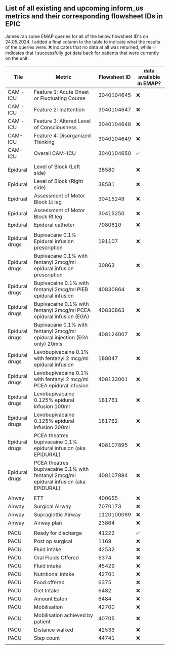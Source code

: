 ## List of all existing and upcoming inform_us metrics and their corresponding flowsheet IDs in EPIC ##

James ran some EMAP queries for all of the below flowsheet ID's on 24.05.2024. I added a final column to the table to indicate what the results of the queries were. ❌ indicates that no data at all was returned, while ✅ indicates that I successfully got data back for patients that were currently on the unit.

| Tile | Metric | Flowsheet ID | data available in EMAP? |
|-|-|-|-|
| CAM -ICU | Feature 1: Acute Onset or Fluctuating Course | 3040104645 | ❌ |
| CAM -ICU | Feature 2: Inattention | 3040104647 | ❌ |
| CAM -ICU | Feature 3: Altered Level of Consciousness | 3040104648 | ❌ |
| CAM-ICU | Feature 4: Disorganized Thinking | 3040104649 | ❌ |
| CAM-ICU | Overall CAM-ICU | 3040104650 | ✅ |
| | | |
| Epidural | Level of Block (Left side) | 38580 | ❌ |
| Epidural | Level of Block (Right side) | 38581 | ❌ |
| Epidrual | Assessment of Motor Block Lt leg | 30415249 | ❌ |
| Epidural | Assessment of Motor Block Rt leg | 30415250 | ❌ |
| Epidural | Epidural catheter | 7080610 | ❌ |
| | | |
| Epidural drugs | Bupivacane 0.1% Epidural infusion prescription | 191107 | ❌ |
| Epidural drugs | Bupivacane 0.1% with fentanyl 2mcg/ml epidural infusion prescription | 30863 | ❌ |
| Epidural drugs | Bupivacaine 0.1% with fentanyl 2mcg/ml PIEB epidural infusion | 40830864 | ❌ |
| Epidural drugs | Bupivacaine 0.1% with fentanyl 2mcg/ml PCEA epidural infusion (EGA) | 40830863 | ❌ |
| Epidural drugs | Bupivacane 0.1% with fentanyl 2mcg/ml epidural injection (EGA only) 20mls | 408124007 | ❌ |
| Epidural drugs | Levobupivacaine 0.1% with fentanyl 2 mcg/ml epidural infusion | 188047 | ❌ |
| Epidural drugs | Levobupivacaine 0.1% with fentanyl 2 mcg/ml  PCEA epidural infusion | 408133001 | ❌ |
| Epidural drugs | Levobupivacaine 0.125% epidural infusion 100ml | 181761 | ❌ |
| Epidural drugs | Levobupivacaine 0.125% epidural infusion 200ml | 181762 | ❌ |
| Epidural drugs | PCEA theatres bupivacaine 0.1% epidural infusion (aka EPIDURAL) | 408107895 | ❌ |
| Epidural drugs | PCEA theatres bupivacaine 0.1% with fentanyl 2mcg/ml epidural infusion (aka EPIDURAL) | 408107894 | ❌ |
| | | |
| Airway | ETT| 400655 | ❌ |
| Airway | Surgical Airway | 7070173 | ❌ |
| Airway | Supraglottic Airway | 1120100089 | ❌ |
| Airway | Airway plan | 23864 | ❌ |
| | | | 
| PACU | Ready for discharge | 41222 | ✅ |
| PACU | Post op surgical | 1169 | ❌ |
| PACU | Fluid intake | 42532 | ❌ |
| PACU | Oral Fluids Offered | 6374 | ❌ |
| PACU | Fluid intake | 45429 | ❌ |
| PACU | Nutritional intake | 42701 | ❌ |
| PACU | Food offered | 6375 | ❌ |
| PACU | Diet Intake | 6482 | ❌ |
| PACU | Amount Eaten | 6484 | ❌ |
| PACU | Mobilisation | 42700 | ❌ |
| PACU | Mobilisation achieved by patient | 40705 | ❌ |
| PACU | Distance walked | 42533 | ❌ | 
| PACU | Step count | 44741 | ❌ |
| | | |
